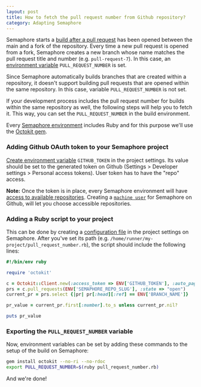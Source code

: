 ```yaml
---
layout: post
title: How to fetch the pull request number from Github repository?
category: Adapting Semaphore
---
```


Semaphore starts a [build after a pull request](/docs/building-pull-requests.html)
has been opened between the main and a fork of the repository.
Every time a new pull request is opened from a fork, Semaphore creates a new branch
whose name matches the pull request title and number (e.g. `pull-request-7`).
In this case, an [environment variable](/docs/available-environment-variables.html)
`PULL_REQUEST_NUMBER` is set.

Since Semaphore automatically builds branches that are created
within a repository, it doesn't support building pull requests that are opened
within the same repository. In this case, variable `PULL_REQUEST_NUMBER` is not set.

If your development process includes the pull request number
for builds within the same repository as well,
the following steps will help you to fetch it.
This way, you can set the `PULL_REQUEST_NUMBER` in the build environment.

Every [Semaphore environment](/docs/supported-stack.html) includes Ruby and
for this purpose we'll use the [Octokit gem](https://github.com/octokit/octokit.rb).

### Adding Github OAuth token to your Semaphore project

[Create environment variable](/docs/exporting-environment-variables.html)
`GITHUB_TOKEN` in the project settings. Its value should be set to the generated token
on Github (Settings > Developer settings > Personal access tokens).
User token has to have the "repo" access.

__Note:__
Once the token is in place,
every Semaphore environment will have [access to available repositories](https://developer.github.com/apps/building-oauth-apps/scopes-for-oauth-apps/).
Creating a [`machine user`](https://developer.github.com/v3/guides/managing-deploy-keys/#machine-users)
for Semaphore on Github, will let you choose accessible repositories.

### Adding a Ruby script to your project

This can be done by creating a [configuration file](/docs/adding-configuration-files.html)
in the project settings on Semaphore.
After you've set its path (e.g. `/home/runner/my-project/pull_request_number.rb`),
the script should include the following lines:

```ruby
#!/bin/env ruby

require 'octokit'

c = Octokit::Client.new(:access_token => ENV['GITHUB_TOKEN'], :auto_paginate => true)
prs = c.pull_requests(ENV['SEMAPHORE_REPO_SLUG'], :state => "open")
current_pr = prs.select {|pr| pr[:head][:ref] == ENV['BRANCH_NAME']}

pr_value = current_pr.first[:number].to_s unless current_pr.nil?

puts pr_value
```

### Exporting the `PULL_REQUEST_NUMBER` variable

Now, environment variables can be set by adding these commands
to the setup of the build on Semaphore:

```bash
gem install octokit --no-ri --no-rdoc
export PULL_REQUEST_NUMBER=$(ruby pull_request_number.rb)
```

And we're done!
